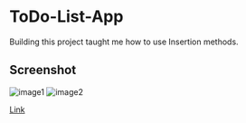 # ToDo-List-App
Building this project taught me how to use Insertion methods. 

## Screenshot
![image1](https://user-images.githubusercontent.com/101536565/213774523-2ee51b8f-9718-4b9f-813b-19cd0b328890.PNG)
![image2](https://user-images.githubusercontent.com/101536565/213774561-beb402b0-8688-4444-bc20-e675eb274f4e.PNG)

<a href = "https://to-do-list-app-0-1.netlify.app/">Link</a>
